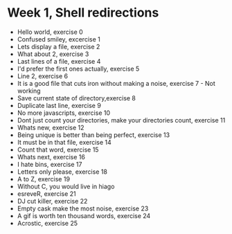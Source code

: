 # Week 1, Shell redirections
* Hello world, exercise 0
* Confused smiley, excercise 1
* Lets display a file, exercise 2
* What about 2, exercise 3
* Last lines of a file, exercise 4
* I'd prefer the first ones actually, exercise 5
* Line 2, exercise 6
* It is a good file that cuts iron without making a noise, exercise 7 - Not working
* Save current state of directory,exercise 8
* Duplicate last line, exercise 9
* No more javascripts, exercise 10
* Dont just count your directories, make your directories count, exercise 11
* Whats new, exercise 12
* Being unique is better than being perfect, exercise 13
* It must be in that file, exercise 14
* Count that word, exercise 15
* Whats next, exercise 16
* I hate bins, exercise 17
* Letters only please, exercise 18
* A to Z, exercise 19
* Without C, you would live in hiago
* esreveR, exercise 21
* DJ cut killer, exercise 22
* Empty cask make the most noise, exercise 23
* A gif is worth ten thousand words, exercise 24
* Acrostic, exercise 25